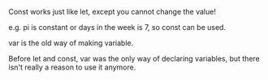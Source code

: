

Const works just like let, except you cannot change the value!

e.g. pi is constant
or days in the week is 7, so const can be used. 



var is the old way of making variable. 

Before let and const, var was the only way of declaring variables, but there isn't really a reason to use it anymore.